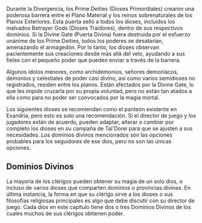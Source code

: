 Durante la Divergencia, los Prime Deities (Dioses Primordiales) crearon una poderosa barrera entre el Plano Material y los reinos sobrenaturales de los Planos Exteriores. Esta puerta selló a todos los dioses, incluidos los malvados Betrayer Gods (Dioses Traidores), dentro de sus respectivos dominios. Si la Divine Gate (Puerta Divina) fuera destruida por el esfuerzo unánime de los Prime Deities, todos los poderes se desatarían, amenazando el armagedón. Por lo tanto, los dioses observan pacientemente sus creaciones desde más allá del velo, ayudando a sus fieles con el pequeño poder que pueden enviar a través de la barrera.

Algunos ídolos menores, como archidemonios, señores demoníacos, demonios y celestiales de poder casi divino, así como varios semidioses no registrados, residen entre los planos. Están afectados por la Divine Gate, lo que les impide cruzarla por su propia voluntad, pero no están tan atados a ella como para no poder ser convocados por la magia mortal.

Los siguientes dioses se recomiendan como el panteón existente en Exandria, pero esto es solo una recomendación. Si el director de juego y los jugadores están de acuerdo, pueden adaptar, alterar o cambiar por completo los dioses en su campaña de Tal'Dorei para que se ajusten a sus necesidades. Los dominios divinos mencionados son las opciones probables para los seguidores de ese dios, pero no son las únicas opciones.

## Dominios Divinos

La mayoría de los clérigos pueden obtener su magia de un solo dios, o incluso de varios dioses que comparten dominios o provincias divinas. En última instancia, la forma en que su clérigo sirve a los dioses o sus filosofías religiosas principales es algo que debe discutir con su director de juego. Cada dios en este capítulo tiene dos o tres Dominios Divinos de los cuales muchos de sus clérigos obtienen poder.
